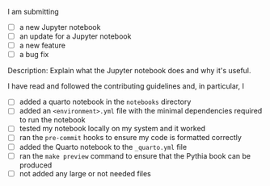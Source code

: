 <!--
Thanks for submitting a notebook! Please read and follow the contributing guidelines detailed in the repository's CONTRIBUTING and check the boxes below. Please give your PR a descriptive name.

If you want to make a PR for something other than a notebook submission, just delete all this and make a plain PR.
-->

I am submitting

- [ ] a new Jupyter notebook
- [ ] an update for a Jupyter notebook
- [ ] a new feature
- [ ] a bug fix

<!--
Please add a brief description of your Jupyter notebook below and explain why you think it is useful to others. If this is an update, please briefly say what changed.
-->

Description: Explain what the Jupyter notebook does and why it's useful.

<!--
These things need to be checked for a new submission to be merged. If you're just submitting an update, you can delete the following section.
-->

I have read and followed the contributing guidelines and, in particular, I

- [ ] added a quarto notebook in the `notebooks` directory
- [ ] added an `<environment>.yml` file with the minimal dependencies required to run the notebook
- [ ] tested my notebook locally on my system and it worked
- [ ] ran the `pre-commit` hooks to ensure my code is formatted correctly
- [ ] added the Quarto notebook to the `_quarto.yml` file
- [ ] ran the `make preview` command to ensure that the Pythia book can be produced
- [ ] not added any large or not needed files
